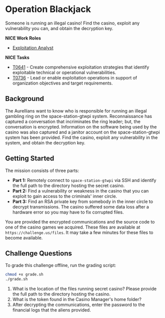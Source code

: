 # Operation Blackjack

Someone is running an illegal casino! Find the casino, exploit any vulnerability you can, and obtain the decryption key.

**NICE Work Roles**

- [Exploitation Analyst](https://niccs.cisa.gov/workforce-development/nice-framework/work-roles/exploitation-analyst)

 **NICE Tasks**

- [T0641](https://niccs.cisa.gov/workforce-development/nice-framework/tasks/t0641) - Create comprehensive exploitation strategies that identify exploitable technical or operational vulnerabilities.
- [T0736](https://niccs.cisa.gov/workforce-development/nice-framework/tasks/t0736) - Lead or enable exploitation operations in support of organization objectives and target requirements.

## Background

The Aurellians want to know who is responsible for running an illegal gambling ring on the space-station-gtwpi system. Reconnaissance has captured a conversation that incriminates the ring leader; but, the conversation is encrypted. Information on the software being used by the casino was also captured and a janitor account on the space-station-gtwpi system has been provided. Find the casino, exploit any vulnerability in the system, and obtain the decryption key.

## Getting Started 

The mission consists of three parts:

- **Part 1:** Remotely connect to `space-station-gtwpi` via SSH and identify the full path to the directory hosting the secret casino.
- **Part 2:** Find a vulnerability or weakness in the casino that you can exploit to gain access to the criminals' inner circle.
- **Part 3:** Find an RSA private key from somebody in the inner circle to decrypt transmissions. The casino suffered some data loss after a hardware error so you may have to fix corrupted files.

You are provided the encrypted communications and the source code to one of the casino games we acquired. These files are available at `https://challenge.us/files`. It may take a few minutes for these files to become available.

## Challenge Questions

To grade this challenge offline, run the grading script:

```bash
chmod +x grade.sh
./grade.sh
```

1. What is the location of the files running secret casino? Please provide the full path to the directory hosting the casino. 
2. What is the token found in the Casino Manager's home folder?
3. After decrypting the communications, enter the password to the financial logs that the aliens provided.
